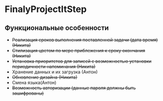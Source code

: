 # FinalyProjectItStep

## Функциональные особенности

- ~~Реализация сроков выполнения поставленной задачи (дата время) (Никита)~~
- ~~Стилизация цветом по мере приблежения к сроку окончания (Никита)~~
- ~~Установка приоритетов для записей с возможностью установки периодичности напоминания (Никита)~~
- Хранение данных и их загрузка (Антон)
- ~~Обновление дизайна (Никита)~~
- Смена языка(Антон)
- ~~Возможность авторизации (данные пароля должны быть зашифрованы)~~